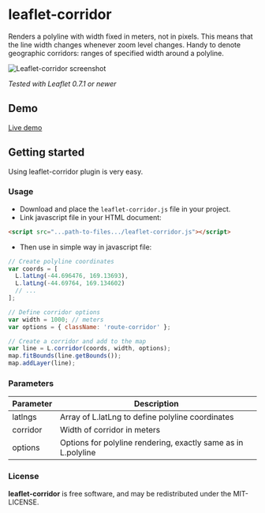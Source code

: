 leaflet-corridor
================
Renders a polyline with width fixed in meters, not in pixels. This means 
that the line width changes whenever zoom level changes. Handy to denote 
geographic corridors: ranges of specified width around a polyline.

![Leaflet-corridor screenshot](http://mikhail.io/2016/10/leaflet-corridor/leaflet-corridor.png)

*Tested with Leaflet 0.7.1 or newer*

## Demo
[Live demo](http://mikhail.io/demos/leaflet-corridor/)

## Getting started
Using leaflet-corridor plugin is very easy.
### Usage
* Download and place the `leaflet-corridor.js` file in your project.
* Link javascript file in your HTML document:
```html
<script src="...path-to-files.../leaflet-corridor.js"></script>
```
* Then use in simple way in javascript file:
```javascript
// Create polyline coordinates
var coords = [
  L.latLng(-44.696476, 169.13693),
  L.latLng(-44.69764, 169.134602)
  // ...
];

// Define corridor options
var width = 1000; // meters
var options = { className: 'route-corridor' };

// Create a corridor and add to the map
var line = L.corridor(coords, width, options);
map.fitBounds(line.getBounds());
map.addLayer(line);
```

### Parameters
| Parameter       | Description
| --------------- | ---------------------- 
| latlngs         | Array of L.latLng to define polyline coordinates
| corridor        | Width of corridor in meters
| options         | Options for polyline rendering, exactly same as in L.polyline

### License

**leaflet-corridor** is free software, and may be redistributed under the MIT-LICENSE.